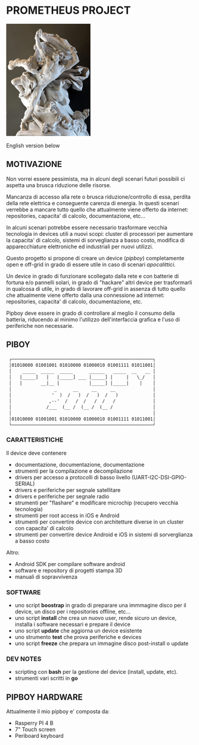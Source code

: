 # PROMETHEUS PROJECT

![Prometheus](/images/Prometheus_Adam_Louvre_MR1745_edit_atoma.jpg?raw=true "Prometheus from wikipedia") 

English version below

## MOTIVAZIONE

Non vorrei essere pessimista, ma in alcuni degli scenari futuri possibili ci aspetta una brusca riduzione delle risorse.

Mancanza di accesso alla rete o brusca riduzione/controllo di essa, perdita della rete elettrica e conseguente carenza di energia. In questi scenari verrebbe a mancare tutto quello che attualmente viene offerto da internet: repositories, capacita' di calcolo, documentazione, etc... 

In alcuni scenari potrebbe essere necessario trasformare vecchia tecnologia in devices utili a nuovi scopi: cluster di processori per aumentare la capacita' di calcolo, sistemi di sorveglianza a basso costo, modifica di apparecchiature elettroniche ed industriali per nuovi utilizzi. 

Questo progetto si propone di creare un device (*pipboy*) completamente open e off-grid in grado di essere utile in caso di scenari *apocalittici*.

Un device in grado di funzionare scollegato dalla rete e con batterie di fortuna e/o pannelli solari, in grado di "hackare" altri device per trasformarli in qualcosa di utile, in grado di lavorare off-grid in assenza di tutto quello che attualmente viene offerto dalla una connessione ad internet: repositories, capacita' di calcolo, documentazione, etc.

Pipboy deve essere in grado di controllare al meglio il consumo della batteria, riducendo al minimo l'utilizzo dell'interfaccia grafica e l'uso di periferiche non necessarie.

## PIBOY

	 ┌─────────────────────────────────────────────────────┐ 
	 │01010000 01001001 01010000 01000010 01001111 01011001│ 
	 │    _____  _____  _____      ______   _____  __   __ │ 
	 │   |_____]   |   |_____] ___ |_____] |     |   \_/   │ 
	 │   |       __|__ |           |_____] |_____|    |    │ 
	 │                _      __     __     __              │ 
	 │               '  )  /   )  /   )  /   )             │ 
	 │              ,--'  /   /  /   /  /   /              │ 
	 │             /___  (__ /  (__ /  (__ /               │ 
	 │                                                     │ 
	 │01010000 01001001 01010000 01000010 01001111 01011001│ 
	 └─────────────────────────────────────────────────────┘                  

### CARATTERISTICHE

Il device deve contenere

 * documentazione, documentazione, documentazione
 * strumenti per la compilazione e decompilazione
 * drivers per accesso a protocolli di basso livello (UART-I2C-DSI-GPIO-SERIAL)
 * drivers e periferiche per segnale satellitare
 * drivers e periferiche per segnale radio 
 * strumenti per "flashare" e modificare microchip (recupero vecchia tecnologia)
 * strumenti per root access in iOS e Android
 * strumenti per convertire device con architetture diverse in un cluster con capacita' di calcolo
 * strumenti per convertire device Android e iOS in sistemi di sorverglianza a basso costo

Altro:

 * Android SDK per compilare software android
 * software e repository di progetti stampa 3D
 * manuali di sopravvivenza
 
### SOFTWARE

 * uno script  **boostrap** in grado di preparare una immmagine disco per il device, un disco per i repositories offline, etc...
 * uno script **install** che crea un nuovo user, rende sicuro un device, installa i software necessari e prepare il device
 * uno script **update** che aggiorna un device esistente
 * uno strumento **test** che prova periferiche e devices
 * uno script **freeze** che prepara un immagine disco post-install o update

### DEV NOTES
 
 * scripting con **bash** per la gestione del device (install, update, etc).
 * strumenti vari scritti in **go**

## PIPBOY HARDWARE

Attualmente il mio pipboy e' composta da:

 * Rasperry PI 4 B
 * 7" Touch screen
 * Periboard keyboard
